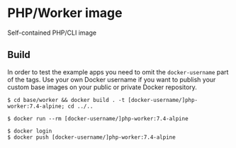 # PHP/Worker image

Self-contained PHP/CLI image

## Build

In order to test the example apps you need to omit the `docker-username` part of the tags. Use your own Docker username if you want to publish your custom base images on your public or private Docker repository.

```console
$ cd base/worker && docker build . -t [docker-username/]php-worker:7.4-alpine; cd ../..
```

```console
$ docker run --rm [docker-username/]php-worker:7.4-alpine
```

```console
$ docker login
$ docker push [docker-username/]php-worker:7.4-alpine
```
